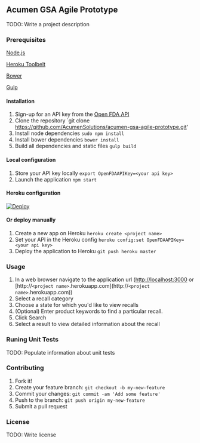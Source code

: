 ## Acumen GSA Agile Prototype

TODO: Write a project description

### Prerequisites

[Node.js](https://nodejs.org/download/)

[Heroku Toolbelt](https://toolbelt.heroku.com)

[Bower](http://bower.io/)

[Gulp](http://gulpjs.com/)

#### Installation
1. Sign-up for an API key from the [Open FDA API](https://open.fda.gov)
2. Clone the repository `git clone https://github.com/AcumenSolutions/acumen-gsa-agile-prototype.git'
3. Install node dependencies `sudo npm install`
4. Install bower dependencies `bower install`
5. Build all dependencies and static files `gulp build`

#### Local configuration
1. Store your API key locally `export OpenFDAAPIKey=<your api key>`
2. Launch the application `npm start`

#### Heroku configuration
[![Deploy](https://www.herokucdn.com/deploy/button.png)](https://heroku.com/deploy)

#### Or deploy manually

1. Create a new app on Heroku `heroku create <project name>`
2. Set your API in the Heroku config `heroku config:set OpenFDAAPIKey=<your api key>`
3. Deploy the application to Heroku  `git push heroku master`

### Usage

1. In a web browser navigate to the application url ([http://localhost:3000](http://localhost:3000) or [http://`<project name>`.herokuapp.com](http://`<project name>`.herokuapp.com))
2. Select a recall category
3. Choose a state for which you'd like to view recalls
4. (Optional) Enter product keywords to find a particular recall.
5. Click Search
6. Select a result to view detailed information about the recall

### Runing Unit Tests

TODO: Populate information about unit tests

### Contributing

1. Fork it!
2. Create your feature branch: `git checkout -b my-new-feature`
3. Commit your changes: `git commit -am 'Add some feature'`
4. Push to the branch: `git push origin my-new-feature`
5. Submit a pull request

### License

TODO: Write license